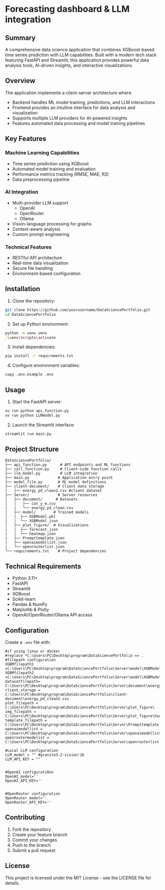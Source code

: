 # Forecasting dashboard & LLM integration

## Summary
A comprehensive data science application that combines XGBoost-based time series prediction with LLM capabilities. Built with a modern tech stack featuring FastAPI and Streamlit, this application provides powerful data analysis tools, AI-driven insights, and interactive visualizations.

## Overview
The application implements a client-server architecture where:
- Backend handles ML model training, predictions, and LLM interactions
- Frontend provides an intuitive interface for data analysis and visualization
- Supports multiple LLM providers for AI-powered insights
- Features automated data processing and model training pipelines

## Key Features

### Machine Learning Capabilities
- Time series prediction using XGBoost
- Automated model training and evaluation
- Performance metrics tracking (RMSE, MAE, R2)
- Data preprocessing pipeline

### AI Integration
- Multi-provider LLM support
  - OpenAI
  - OpenRouter
  - Ollama
- Vision-language processing for graphs
- Context-aware analysis
- Custom prompt engineering

### Technical Features
- RESTful API architecture
- Real-time data visualization
- Secure file handling
- Environment-based configuration

## Installation

1. Clone the repository:
```bash
git clone https://github.com/yourusername/DataSciencePortfolio.git
cd DataSciencePortfolio
```

2. Set up Python environment:
```bash
python -m venv venv
.\venv\Scripts\activate
```

3. Install dependencies:
```bash
pip install -r requirements.txt
```

4. Configure environment variables:
```bash
copy .env.example .env
```

## Usage

1. Start the FastAPI server:
```bash
uv run python api_function.py
uv run python LLMmodel.py
```

2. Launch the Streamlit interface:
```bash
streamlit run main.py
```

## Project Structure

```
DataSciencePortfolio/
├── api_function.py      # API endpoints and ML functions
├── call_function.py     # Client-side function calls
├── llm_model.py         # LLM integration
├── main.py             # Application entry point
├── model_file.py       # ML model definitions
├── client-document/    # Client data storage
|   ├── energy_pd_clean2.csv #client dataset
├── Server/             # Server resources
│   ├── document/      # Datasets
|   |   ├── cat_y_m.csv
|   |   └── energy_pd_clean.csv
│   ├── model/        # Trained models
|   |  ├── XGBModel.pkl
|   |  └── XGBModel.json
│   ├── plot_figure/  # Visualizations
|   |  ├── forecast.json
|   |  └── heatmap.json
|   ├── Prompttemplate.json
|   ├── openaimodellist.json
|   └── openrouterlist.json
└── requirements.txt    # Project dependencies
```

## Technical Requirements

- Python 3.11+
- FastAPI
- Streamlit
- XGBoost
- Scikit-learn
- Pandas & NumPy
- Matplotlib & Plotly
- OpenAI/OpenRouter/Ollama API access

## Configuration

Create a `.env` file with:
```env
#if using linux or docker
#replace *C:\Users\PC\Desktop\program\DataSciencePortfolio => .
#filepath configuration
XGBMfilepath1 =C:\Users\PC\Desktop\program\DataSciencePortfolio\Server\model\XGBModel.pkl
XGBMfilepath2 =C:\Users\PC\Desktop\program\DataSciencePortfolio\Server\model\XGBModel.json
datasetfilepath= C:\Users\PC\Desktop\program\DataSciencePortfolio\Server\document\energy_pd_clean.csv
client_storage = C:\Users\PC\Desktop\program\DataSciencePortfolio\client-document\energy_pd_clean2.csv
plot_filepath = C:\Users\PC\Desktop\program\DataSciencePortfolio\Server\plot_figure\
img_filepath = C:\Users\PC\Desktop\program\DataSciencePortfolio\Server\plot_figure\heatmap.json
template_filepath = C:\Users\PC\Desktop\program\DataSciencePortfolio\Server\Prompttemplate.json
openaimodellist = C:\Users\PC\Desktop\program\DataSciencePortfolio\Server\openaimodellist.json
openroutermodelist = C:\Users\PC\Desktop\program\DataSciencePortfolio\Server\openrouterlist.json

#Local LLM configuration
LLM_model = "" #granite3.2-vision:2b
LLM_API_KEY = ""


#OpenAI configurati0on
OpenAI_model=''
OpenAI_API_KEY=''


#OpenRouter configuration
OpenRouter_model=''
OpenRouter_API_KEY=''
```

## Contributing

1. Fork the repository
2. Create your feature branch
3. Commit your changes
4. Push to the branch
5. Submit a pull request

## License

This project is licensed under the MIT License - see the LICENSE file for details.

